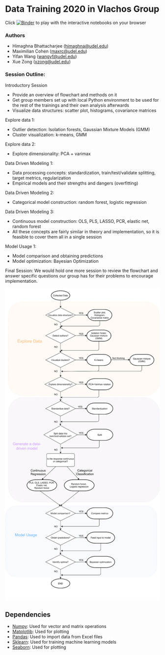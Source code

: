# Data Training 2020 in Vlachos Group

Click [![Binder](https://mybinder.org/badge_logo.svg)](https://mybinder.org/v2/gh/VlachosGroup/Data-Training-2020/master) to play with the interactive notebooks on your browser


### Authors
- Himaghna Bhattacharjee (himaghna@udel.edu)
- Maximilian Cohen (maxrc@udel.edu)
- Yifan Wang (wangyf@udel.edu)
- Xue Zong (xzong@udel.edu)

### Session Outline:

Introductory Session
- Provide an overview of flowchart and methods on it
- Get group members set up with local Python environment to be used for the rest of the trainings and their own analysis afterwards
- Visualize data structures: scatter plot, histograms, covariance matrices

Explore data 1:
- Outlier detection: Isolation forests, Gaussian Mixture Models (GMM)
- Cluster visualization: k-means, GMM

Explore data 2:
- Explore dimensionality: PCA + varimax

Data Driven Modeling 1:
- Data processing concepts: standardization, train/test/validate splitting, target metrics, regularization
- Empirical models and their strengths and dangers (overfitting)

Data Driven Modeling 2:
- Categorical model construction: random forest, logistic regression

Data Driven Modeling 3:
- Continuous model construction: OLS, PLS, LASSO, PCR, elastic net, random forest
- All these concepts are fairly similar in theory and implementation, so it is feasible to cover them all in a single session

Model Usage 1:
- Model comparison and obtaining predictions
- Model optimization: Bayesian Optimization

Final Session: We would hold one more session to review the flowchart and answer specific questions our group has for their problems to encourage implementation.

![flowchart](flowchart.svg)



## Dependencies
- [Numpy](https://numpy.org/): Used for vector and matrix operations
- [Matplotlib](https://matplotlib.org/): Used for plotting
- [Pandas](https://pandas.pydata.org/): Used to import data from Excel files
- [Sklearn](https://scikit-learn.org/stable/): Used for training machine learning models
- [Seaborn](https://seaborn.pydata.org/): Used for plotting
